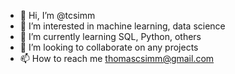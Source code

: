 - 👋 Hi, I’m @tcsimm
- 👀 I’m interested in machine learning, data science
- 🌱 I’m currently learning SQL, Python, others
- 💞️ I’m looking to collaborate on any projects
- 📫 How to reach me thomascsimm@gmail.com
